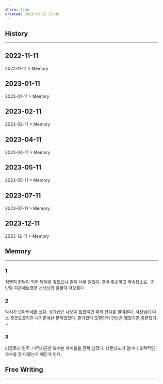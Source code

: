 ```yaml
---
share: true
created: 2023-03-12 13:49
---
```


## History
---
<h2><span><p>2022-11-11</p></span></h2><p><span><p><span alt="2022-11-11 > Memory" src="2022-11-11#Memory" class="internal-embed">2022-11-11 &gt; Memory</span></p></span></p><h2><span><p>2023-01-11</p></span></h2><p><span><p><span alt="2023-01-11 > Memory" src="2023-01-11#Memory" class="internal-embed">2023-01-11 &gt; Memory</span></p></span></p><h2><span><p>2023-02-11</p></span></h2><p><span><p><span alt="2023-02-11 > Memory" src="2023-02-11#Memory" class="internal-embed">2023-02-11 &gt; Memory</span></p></span></p><h2><span><p>2023-04-11</p></span></h2><p><span><p><span alt="2023-04-11 > Memory" src="2023-04-11#Memory" class="internal-embed">2023-04-11 &gt; Memory</span></p></span></p><h2><span><p>2023-05-11</p></span></h2><p><span><p><span alt="2023-05-11 > Memory" src="2023-05-11#Memory" class="internal-embed">2023-05-11 &gt; Memory</span></p></span></p><h2><span><p>2023-07-11</p></span></h2><p><span><p><span alt="2023-07-11 > Memory" src="2023-07-11#Memory" class="internal-embed">2023-07-11 &gt; Memory</span></p></span></p><h2><span><p>2023-12-11</p></span></h2><p><span><p><span alt="2023-12-11 > Memory" src="2023-12-11#Memory" class="internal-embed">2023-12-11 &gt; Memory</span></p></span></p>


## Memory
---
### 1
점뺀지 한달이 되어 병원을 찾았으나 줄이 너무 길었다.
결국 취소하고 약속장소로.. 지난달 피곤해보였던 선생님의 얼굴이 떠오르다

### 2
박시가 오마카세를 샀다. 성과급은 나오지 않았지만 미리 잔치를 벌여본다.
사장님이 다소 짓궂으셨지만 내기준에선 문제없었다. 즐거웠다
오랜만의 만남은 짧았지만 충분했다.ㅅ

### 3
더글로리 완주. 미적지근한 복수는 아쉬움을 잔뜩 남겼다.
타란티노가 얼마나 오락적인 복수를 잘 다뤘는지 깨닫게 된다.




## Free Writing
---
